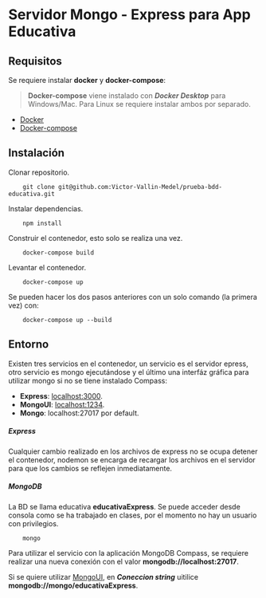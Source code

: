 # Servidor Mongo - Express para App Educativa

## Requisitos
Se requiere instalar **docker** y **docker-compose**:
> **Docker-compose** viene instalado con **_Docker Desktop_** para Windows/Mac. Para Linux se requiere instalar ambos por separado.
- [Docker](https://docs.docker.com/engine/install/debian/#installation-methods)
- [Docker-compose](https://docs.docker.com/compose/install/)

## Instalación
Clonar repositorio.
```console
    git clone git@github.com:Victor-Vallin-Medel/prueba-bdd-educativa.git
```
Instalar dependencias.
```console
    npm install
```
Construir el contenedor, esto solo se realiza una vez.
```console
    docker-compose build
```
Levantar el contenedor.
```console
    docker-compose up
```
Se pueden hacer los dos pasos anteriores con un solo comando (la primera vez) con:
```console
    docker-compose up --build
```

## Entorno
Existen tres servicios en el contenedor, un servicio es el servidor epress, otro servicio es mongo ejecutándose y el último una interfáz gráfica para utilizar mongo si no se tiene instalado Compass:

- **Express**: [localhost:3000](http://localhost:3000).
- **MongoUI**: [localhost:1234](http://localhost:1234).
- **Mongo**: localhost:27017 por default.

##### Express
Cualquier cambio realizado en los archivos de express no se ocupa detener el contenedor, nodemon se encarga de recargar los archivos en el servidor para que los cambios se reflejen inmediatamente.
##### MongoDB
La BD se llama educativa **educativaExpress**. Se puede acceder desde consola como se ha trabajado en clases, por el momento no hay un usuario con privilegios.
```console
    mongo
```
Para utilizar el servicio con la aplicación MongoDB Compass, se requiere realizar una nueva conexión con el valor **mongodb://localhost:27017**.

Si se quiere utilizar [MongoUI](http://localhost:1234), en **_Coneccion string_** uitilice **mongodb://mongo/educativaExpress**.